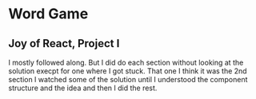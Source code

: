 # Word Game

## Joy of React, Project I

I mostly followed along. But I did do each section without looking at the solution execpt for one where I got stuck. That one I think it was the 2nd section I watched some of the solution until I understood the component structure and the idea and then I did the rest.
